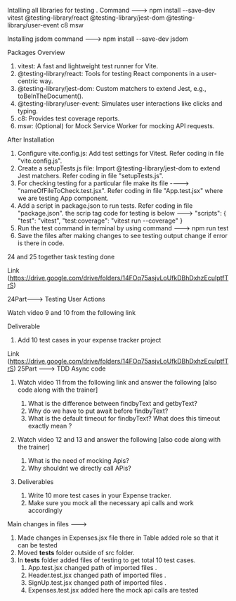 Intalling all libraries for testing . Command ---> npm install --save-dev vitest @testing-library/react @testing-library/jest-dom @testing-library/user-event c8 msw

Installing jsdom command ---> npm install --save-dev jsdom

Packages Overview

  1. vitest: A fast and lightweight test runner for Vite.
  2. @testing-library/react: Tools for testing React components in a user-centric way.
  3. @testing-library/jest-dom: Custom matchers to extend Jest, e.g., toBeInTheDocument().
  4. @testing-library/user-event: Simulates user interactions like clicks and typing.
  5. c8: Provides test coverage reports.
  6. msw: (Optional) for Mock Service Worker for mocking API requests.

After Installation

   1. Configure vite.config.js: Add test settings for Vitest. Refer coding in file "vite.config.js".
   2. Create a setupTests.js file: Import @testing-library/jest-dom to extend Jest matchers. Refer coding in file "setupTests.js".
   3. For checking testing for a particular file make its file ----> "nameOfFileToCheck.test.jsx". Refer coding in file "App.test.jsx" where we are testing App component.
   4. Add a script in package.json to run tests. Refer coding in file "package.json". the scrip tag code for testing is below ---> "scripts": { "test": "vitest", "test:coverage": "vitest run --coverage" }
   5. Run the test command in terminal by using command ---> npm run test
   6. Save the files after making changes to see testing output change if error is there in code.



24 and 25 together task testing done

Link (https://drive.google.com/drive/folders/14FOq75asjvLoUfkDBhDxhzEcuIptfTrS)

24Part---> Testing User Actions

Watch video 9 and 10 from the following link

Deliverable

1. Add 10 test cases in your expense tracker project


Link (https://drive.google.com/drive/folders/14FOq75asjvLoUfkDBhDxhzEcuIptfTrS)
25Part ---> TDD Async code

1. Watch video 11 from the following link and answer the following [also code along with the trainer]

   1. What is the difference between findbyText and getbyText?
   2. Why do we have to put await before findbyText?
   3. What is the default timeout for findbyText? What does this timeout exactly mean ?

2. Watch video 12 and 13 and answer the following [also code along with the trainer]

   1. What is the need of mocking Apis?
   2. Why shouldnt we directly call APis?

3. Deliverables

   1. Write 10 more test cases in your Expense tracker.
   2. Make sure you mock all the necessary api calls and work accordingly


Main changes in files --->
1. Made changes in Expenses.jsx file there in Table added role so that it can be tested
1. Moved __tests__ folder outside of src folder.
2. In __tests__ folder added files of testing to get total 10 test cases.
      1. App.test.jsx changed path of imported files .
      2. Header.test.jsx changed path of imported files .
      3. SignUp.test.jsx changed path of imported files .
      4. Expenses.test.jsx added here the mock api calls are tested

